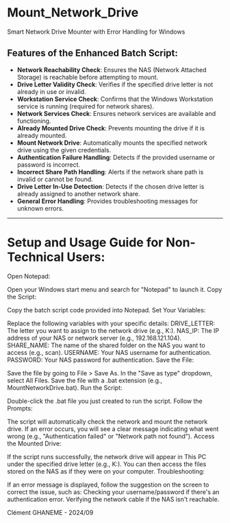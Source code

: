 # Mount_Network_Drive
Smart Network Drive Mounter with Error Handling for Windows

## Features of the Enhanced Batch Script:

- **Network Reachability Check**: Ensures the NAS (Network Attached Storage) is reachable before attempting to mount.
- **Drive Letter Validity Check**: Verifies if the specified drive letter is not already in use or invalid.
- **Workstation Service Check**: Confirms that the Windows Workstation service is running (required for network shares).
- **Network Services Check**: Ensures network services are available and functioning.
- **Already Mounted Drive Check**: Prevents mounting the drive if it is already mounted.
- **Mount Network Drive**: Automatically mounts the specified network drive using the given credentials.
- **Authentication Failure Handling**: Detects if the provided username or password is incorrect.
- **Incorrect Share Path Handling**: Alerts if the network share path is invalid or cannot be found.
- **Drive Letter In-Use Detection**: Detects if the chosen drive letter is already assigned to another network share.
- **General Error Handling**: Provides troubleshooting messages for unknown errors.


-------------------

# Setup and Usage Guide for Non-Technical Users:

Open Notepad:

Open your Windows start menu and search for "Notepad" to launch it.
Copy the Script:

Copy the batch script code provided into Notepad.
Set Your Variables:

Replace the following variables with your specific details:
DRIVE_LETTER: The letter you want to assign to the network drive (e.g., K:).
NAS_IP: The IP address of your NAS or network server (e.g., 192.168.121.104).
SHARE_NAME: The name of the shared folder on the NAS you want to access (e.g., scan).
USERNAME: Your NAS username for authentication.
PASSWORD: Your NAS password for authentication.
Save the File:

Save the file by going to File > Save As.
In the "Save as type" dropdown, select All Files.
Save the file with a .bat extension (e.g., MountNetworkDrive.bat).
Run the Script:

Double-click the .bat file you just created to run the script.
Follow the Prompts:

The script will automatically check the network and mount the network drive. If an error occurs, you will see a clear message indicating what went wrong (e.g., "Authentication failed" or "Network path not found").
Access the Mounted Drive:

If the script runs successfully, the network drive will appear in This PC under the specified drive letter (e.g., K:). You can then access the files stored on the NAS as if they were on your computer.
Troubleshooting:

If an error message is displayed, follow the suggestion on the screen to correct the issue, such as:
Checking your username/password if there's an authentication error.
Verifying the network cable if the NAS isn't reachable.

Clément GHANEME - 2024/09
